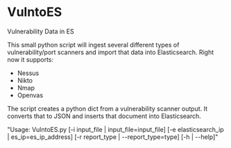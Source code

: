 VulntoES
========

Vulnerability Data in ES

This small python script will ingest several different types of vulnerability/port scanners and import that data into Elasticsearch. Right now it supports:
 - Nessus
 - Nikto
 - Nmap
 - Openvas 

The script creates a python dict from a vulnerability scanner output. It converts that to JSON and inserts that document into Elasticsearch. 

"Usage: VulntoES.py [-i input_file | input_file=input_file] [-e elasticsearch_ip | es_ip=es_ip_address] [-r report_type | --report_type=type] [-h | --help]"
